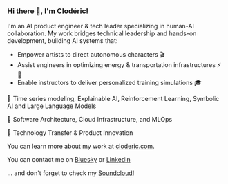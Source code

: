 ### Hi there 👋, I'm Clodéric!

I'm an AI product engineer & tech leader specializing in human-AI collaboration.
My work bridges technical leadership and hands-on development, building AI
systems that:

- Empower artists to direct autonomous characters 🎬
- Assist engineers in optimizing energy & transportation infrastructures ⚡🚆
- Enable instructors to deliver personalized training simulations 🎓

🔹 Time series modeling, Explainable AI, Reinforcement Learning, Symbolic AI and
Large Language Models

🔹 Software Architecture, Cloud Infrastructure, and MLOps

🔹 Technology Transfer & Product Innovation

You can learn more about my work at [cloderic.com](https://cloderic.com).

You can contact me on [Bluesky](https://bsky.app/profile/cloderic.com)
or [LinkedIn](https://www.linkedin.com/in/cloderic/)

... and don't forget to check my [Soundcloud](https://soundcloud.com/cloderic)!
